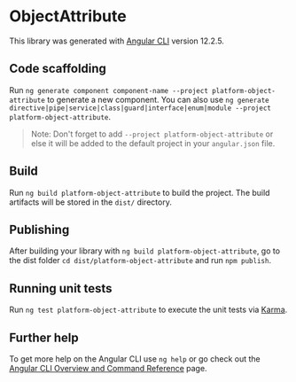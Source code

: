 # ObjectAttribute

This library was generated with [Angular CLI](https://github.com/angular/angular-cli) version 12.2.5.

## Code scaffolding

Run `ng generate component component-name --project platform-object-attribute` to generate a new component. You can also use `ng generate directive|pipe|service|class|guard|interface|enum|module --project platform-object-attribute`.
> Note: Don't forget to add `--project platform-object-attribute` or else it will be added to the default project in your `angular.json` file. 

## Build

Run `ng build platform-object-attribute` to build the project. The build artifacts will be stored in the `dist/` directory.

## Publishing

After building your library with `ng build platform-object-attribute`, go to the dist folder `cd dist/platform-object-attribute` and run `npm publish`.

## Running unit tests

Run `ng test platform-object-attribute` to execute the unit tests via [Karma](https://karma-runner.github.io).

## Further help

To get more help on the Angular CLI use `ng help` or go check out the [Angular CLI Overview and Command Reference](https://angular.io/cli) page.
